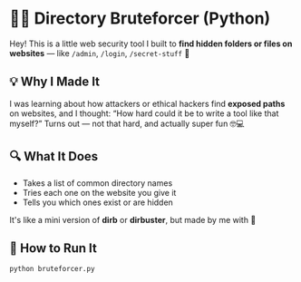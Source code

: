 # 🕵️‍♀️ Directory Bruteforcer (Python)

Hey! This is a little web security tool I built to **find hidden folders or files on websites** — like `/admin`, `/login`, `/secret-stuff` 👀

## 💡 Why I Made It

I was learning about how attackers or ethical hackers find **exposed paths** on websites, and I thought: “How hard could it be to write a tool like that myself?” Turns out — not that hard, and actually super fun 🤓💻

## 🔍 What It Does

- Takes a list of common directory names
- Tries each one on the website you give it
- Tells you which ones exist or are hidden

It's like a mini version of **dirb** or **dirbuster**, but made by me with 💜

## 🚀 How to Run It

```bash
python bruteforcer.py